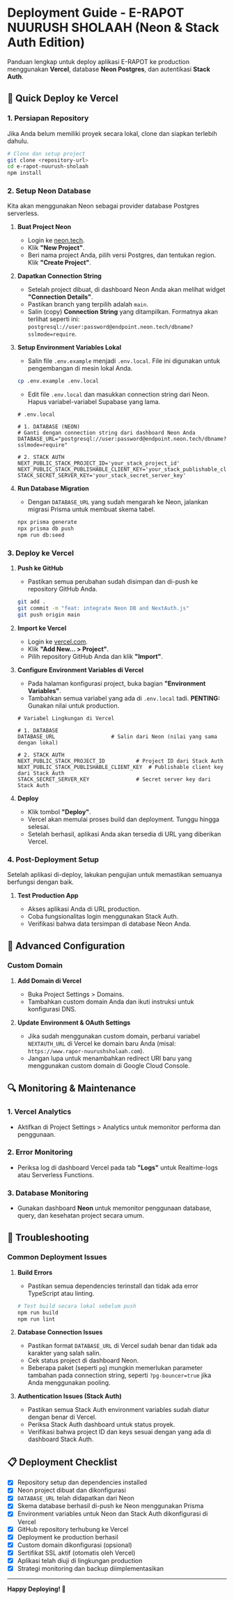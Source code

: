 # Deployment Guide - E-RAPOT NUURUSH SHOLAAH (Neon & Stack Auth Edition)

Panduan lengkap untuk deploy aplikasi E-RAPOT ke production menggunakan **Vercel**, database **Neon Postgres**, dan autentikasi **Stack Auth**.

## 🚀 Quick Deploy ke Vercel

### 1\. Persiapan Repository

Jika Anda belum memiliki proyek secara lokal, clone dan siapkan terlebih dahulu.

```bash
# Clone dan setup project
git clone <repository-url>
cd e-rapot-nuurush-sholaah
npm install
```

### 2\. Setup Neon Database

Kita akan menggunakan Neon sebagai provider database Postgres serverless.

1.  **Buat Project Neon**

      * Login ke [neon.tech](https://neon.tech).
      * Klik **"New Project"**.
      * Beri nama project Anda, pilih versi Postgres, dan tentukan region. Klik **"Create Project"**.

2.  **Dapatkan Connection String**

      * Setelah project dibuat, di dashboard Neon Anda akan melihat widget **"Connection Details"**.
      * Pastikan branch yang terpilih adalah `main`.
      * Salin (copy) **Connection String** yang ditampilkan. Formatnya akan terlihat seperti ini: `postgresql://user:password@endpoint.neon.tech/dbname?sslmode=require`.

3.  **Setup Environment Variables Lokal**

      * Salin file `.env.example` menjadi `.env.local`. File ini digunakan untuk pengembangan di mesin lokal Anda.

    <!-- end list -->

    ```bash
    cp .env.example .env.local
    ```

      * Edit file `.env.local` dan masukkan connection string dari Neon. Hapus variabel-variabel Supabase yang lama.

    <!-- end list -->

    ```env
    # .env.local

    # 1. DATABASE (NEON)
    # Ganti dengan connection string dari dashboard Neon Anda
    DATABASE_URL="postgresql://user:password@endpoint.neon.tech/dbname?sslmode=require"

    # 2. STACK AUTH
    NEXT_PUBLIC_STACK_PROJECT_ID='your_stack_project_id'
    NEXT_PUBLIC_STACK_PUBLISHABLE_CLIENT_KEY='your_stack_publishable_client_key'
    STACK_SECRET_SERVER_KEY='your_stack_secret_server_key'
    ```

4.  **Run Database Migration**

      * Dengan `DATABASE_URL` yang sudah mengarah ke Neon, jalankan migrasi Prisma untuk membuat skema tabel.

    <!-- end list -->

    ```bash
    npx prisma generate
    npx prisma db push
    npm run db:seed
    ```

### 3\. Deploy ke Vercel

1.  **Push ke GitHub**

      * Pastikan semua perubahan sudah disimpan dan di-push ke repository GitHub Anda.

    <!-- end list -->

    ```bash
    git add .
    git commit -m "feat: integrate Neon DB and NextAuth.js"
    git push origin main
    ```

2.  **Import ke Vercel**

      * Login ke [vercel.com](https://vercel.com).
      * Klik **"Add New... \> Project"**.
      * Pilih repository GitHub Anda dan klik **"Import"**.

3.  **Configure Environment Variables di Vercel**

      * Pada halaman konfigurasi project, buka bagian **"Environment Variables"**.
      * Tambahkan semua variabel yang ada di `.env.local` tadi. **PENTING:** Gunakan nilai untuk production.

    <!-- end list -->

    ```env
    # Variabel Lingkungan di Vercel

    # 1. DATABASE
    DATABASE_URL                  # Salin dari Neon (nilai yang sama dengan lokal)

    # 2. STACK AUTH
    NEXT_PUBLIC_STACK_PROJECT_ID          # Project ID dari Stack Auth
    NEXT_PUBLIC_STACK_PUBLISHABLE_CLIENT_KEY  # Publishable client key dari Stack Auth
    STACK_SECRET_SERVER_KEY               # Secret server key dari Stack Auth
    ```

4.  **Deploy**

      * Klik tombol **"Deploy"**.
      * Vercel akan memulai proses build dan deployment. Tunggu hingga selesai.
      * Setelah berhasil, aplikasi Anda akan tersedia di URL yang diberikan Vercel.

### 4\. Post-Deployment Setup

Setelah aplikasi di-deploy, lakukan pengujian untuk memastikan semuanya berfungsi dengan baik.

1.  **Test Production App**

      * Akses aplikasi Anda di URL production.
      * Coba fungsionalitas login menggunakan Stack Auth.
      * Verifikasi bahwa data tersimpan di database Neon Anda.

## 🔧 Advanced Configuration

### Custom Domain

1.  **Add Domain di Vercel**

      * Buka Project Settings \> Domains.
      * Tambahkan custom domain Anda dan ikuti instruksi untuk konfigurasi DNS.

2.  **Update Environment & OAuth Settings**

      * Jika sudah menggunakan custom domain, perbarui variabel `NEXTAUTH_URL` di Vercel ke domain baru Anda (misal: `https://www.rapor-nuurushsholaah.com`).
      * Jangan lupa untuk menambahkan redirect URI baru yang menggunakan custom domain di Google Cloud Console.

## 🔍 Monitoring & Maintenance

### 1\. Vercel Analytics

  * Aktifkan di Project Settings \> Analytics untuk memonitor performa dan penggunaan.

### 2\. Error Monitoring

  * Periksa log di dashboard Vercel pada tab **"Logs"** untuk Realtime-logs atau Serverless Functions.

### 3\. Database Monitoring

  * Gunakan dashboard **Neon** untuk memonitor penggunaan database, query, dan kesehatan project secara umum.

## 🚨 Troubleshooting

### Common Deployment Issues

1.  **Build Errors**

      * Pastikan semua dependencies terinstall dan tidak ada error TypeScript atau linting.

    <!-- end list -->

    ```bash
    # Test build secara lokal sebelum push
    npm run build
    npm run lint
    ```

2.  **Database Connection Issues**

      * Pastikan format `DATABASE_URL` di Vercel sudah benar dan tidak ada karakter yang salah salin.
      * Cek status project di dashboard Neon.
      * Beberapa paket (seperti `pg`) mungkin memerlukan parameter tambahan pada connection string, seperti `?pg-bouncer=true` jika Anda menggunakan pooling.

3.  **Authentication Issues (Stack Auth)**

      * Pastikan semua Stack Auth environment variables sudah diatur dengan benar di Vercel.
      * Periksa Stack Auth dashboard untuk status proyek.
      * Verifikasi bahwa project ID dan keys sesuai dengan yang ada di dashboard Stack Auth.

## 📋 Deployment Checklist

  - [x] Repository setup dan dependencies installed
  - [x] Neon project dibuat dan dikonfigurasi
  - [x] `DATABASE_URL` telah didapatkan dari Neon
  - [x] Skema database berhasil di-push ke Neon menggunakan Prisma
  - [x] Environment variables untuk Neon dan Stack Auth dikonfigurasi di Vercel
  - [x] GitHub repository terhubung ke Vercel
  - [x] Deployment ke production berhasil
  - [x] Custom domain dikonfigurasi (opsional)
  - [x] Sertifikat SSL aktif (otomatis oleh Vercel)
  - [x] Aplikasi telah diuji di lingkungan production
  - [x] Strategi monitoring dan backup diimplementasikan

-----

**Happy Deploying\! 🚀**
